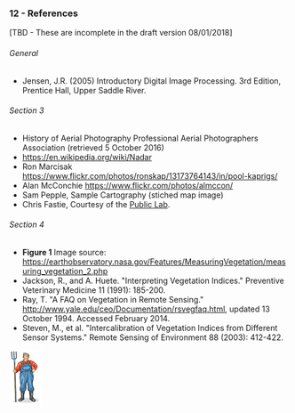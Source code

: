 ### 12 - References

[TBD - These are incomplete in the draft version 08/01/2018]


###### General
* Jensen, J.R. (2005) Introductory Digital Image Processing. 3rd Edition, Prentice Hall, Upper Saddle River.

###### Section 3 
* History of Aerial Photography Professional Aerial Photographers Association (retrieved 5 October 2016)
* https://en.wikipedia.org/wiki/Nadar
* Ron Marcisak https://www.flickr.com/photos/ronskap/13173764143/in/pool-kaprigs/
* Alan McConchie https://www.flickr.com/photos/almccon/
* Sam Pepple, Sample Cartography (stiched map image)
* Chris Fastie, Courtesy of the [Public Lab](https://publiclab.org/).

###### Section 4 
* __Figure 1__ Image source: https://earthobservatory.nasa.gov/Features/MeasuringVegetation/measuring_vegetation_2.php
* Jackson, R., and A. Huete. "Interpreting Vegetation Indices." Preventive Veterinary Medicine 11 (1991): 185-200.
* Ray, T. "A FAQ on Vegetation in Remote Sensing." http://www.yale.edu/ceo/Documentation/rsvegfaq.html, updated 13 October 1994. Accessed February 2014.
* Steven, M., et al. "Intercalibration of Vegetation Indices from Different Sensor Systems." Remote Sensing of Environment 88 (2003): 412-422.

![](img/farmera.png) 